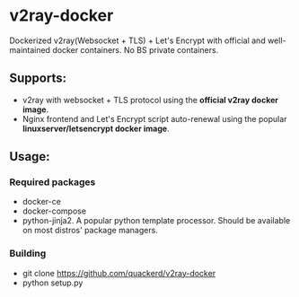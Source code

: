 # v2ray-docker
Dockerized v2ray(Websocket + TLS) + Let's Encrypt with official and well-maintained docker containers. No BS private containers.

## Supports:
- v2ray with websocket + TLS protocol using the **official v2ray docker image**.
- Nginx frontend and Let's Encrypt script auto-renewal using the popular **linuxserver/letsencrypt docker image**.

## Usage:
### Required packages
- docker-ce
- docker-compose
- python-jinja2. A popular python template processor. Should be available on most distros' package managers.

### Building
- git clone https://github.com/quackerd/v2ray-docker 
- python setup.py 
